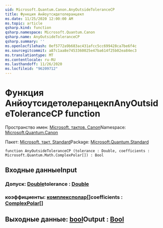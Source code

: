 ```yaml
---
uid: Microsoft.Quantum.Canon.AnyOutsideToleranceCP
title: Функция Анйоутсидетолеранцекп
ms.date: 11/25/2020 12:00:00 AM
ms.topic: article
qsharp.kind: function
qsharp.namespace: Microsoft.Quantum.Canon
qsharp.name: AnyOutsideToleranceCP
qsharp.summary: ''
ms.openlocfilehash: 0ef5772a9b683ac431afcc5cc699428ca7be6f4c
ms.sourcegitcommit: a87c1aa8e7453360025e47ba614f25b02ea84ec3
ms.translationtype: MT
ms.contentlocale: ru-RU
ms.lasthandoff: 11/26/2020
ms.locfileid: "96209712"
---
```

# <a name="anyoutsidetolerancecp-function"></a><span data-ttu-id="aa4f8-102">Функция Анйоутсидетолеранцекп</span><span class="sxs-lookup"><span data-stu-id="aa4f8-102">AnyOutsideToleranceCP function</span></span>

<span data-ttu-id="aa4f8-103">Пространство имен: [Microsoft. тактов. Canon](xref:Microsoft.Quantum.Canon)</span><span class="sxs-lookup"><span data-stu-id="aa4f8-103">Namespace: [Microsoft.Quantum.Canon](xref:Microsoft.Quantum.Canon)</span></span>

<span data-ttu-id="aa4f8-104">Пакет: [Microsoft. такт. Standard](https://nuget.org/packages/Microsoft.Quantum.Standard)</span><span class="sxs-lookup"><span data-stu-id="aa4f8-104">Package: [Microsoft.Quantum.Standard](https://nuget.org/packages/Microsoft.Quantum.Standard)</span></span>




```qsharp
function AnyOutsideToleranceCP (tolerance : Double, coefficients : Microsoft.Quantum.Math.ComplexPolar[]) : Bool
```


## <a name="input"></a><span data-ttu-id="aa4f8-105">Входные данные</span><span class="sxs-lookup"><span data-stu-id="aa4f8-105">Input</span></span>

### <a name="tolerance--double"></a><span data-ttu-id="aa4f8-106">Допуск: [Double](xref:microsoft.quantum.lang-ref.double)</span><span class="sxs-lookup"><span data-stu-id="aa4f8-106">tolerance : [Double](xref:microsoft.quantum.lang-ref.double)</span></span>




### <a name="coefficients--complexpolar"></a><span data-ttu-id="aa4f8-107">коэффициенты: [комплексполар](xref:Microsoft.Quantum.Math.ComplexPolar)[]</span><span class="sxs-lookup"><span data-stu-id="aa4f8-107">coefficients : [ComplexPolar](xref:Microsoft.Quantum.Math.ComplexPolar)[]</span></span>





## <a name="output--bool"></a><span data-ttu-id="aa4f8-108">Выходные данные: [bool](xref:microsoft.quantum.lang-ref.bool)</span><span class="sxs-lookup"><span data-stu-id="aa4f8-108">Output : [Bool](xref:microsoft.quantum.lang-ref.bool)</span></span>

